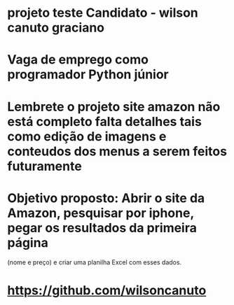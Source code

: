 # projeto teste Candidato - wilson canuto graciano

# Vaga de emprego como programador Python júnior

# Lembrete o projeto site amazon não está completo falta detalhes tais como edição de imagens e conteudos dos menus a serem feitos futuramente


# Objetivo proposto: Abrir o site da Amazon, pesquisar por iphone, pegar os resultados da primeira página 
 (nome e preço) e criar uma planilha Excel com esses dados.


# https://github.com/wilsoncanuto


